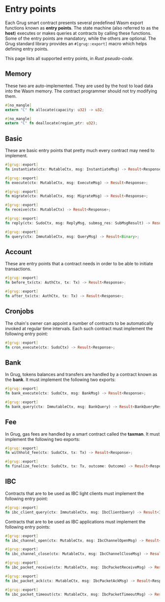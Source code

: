 # Entry points

Each Grug smart contract presents several predefined Wasm export functions known as **entry points**. The state machine (also referred to as the **host**) executes or makes queries at contracts by calling these functions. Some of the entry points are mandatory, while the others are optional. The Grug standard library provides an `#[grug::export]` macro which helps defining entry points.

This page lists all supported entry points, in _Rust pseudo-code_.

## Memory

These two are auto-implemented. They are used by the host to load data into the Wasm memory. The contract programmer should not try modifying them.

```rust
#[no_mangle]
extern "C" fn allocate(capacity: u32) -> u32;

#[no_mangle]
extern "C" fn deallocate(region_ptr: u32);
```

## Basic

These are basic entry points that pretty much every contract may need to implement.

```rust
#[grug::export]
fn instantiate(ctx: MutableCtx, msg: InstantiateMsg) -> Result<Response>;

#[grug::export]
fn execute(ctx: MutableCtx, msg: ExecuteMsg) -> Result<Response>;

#[grug::export]
fn migrate(ctx: MutableCtx, msg: MigrateMsg) -> Result<Response>;

#[grug::export]
fn receive(ctx: MutableCtx) -> Result<Response>;

#[grug::export]
fn reply(ctx: SudoCtx, msg: ReplyMsg, submsg_res: SubMsgResult) -> Result<Response>;

#[grug::export]
fn query(ctx: ImmutableCtx, msg: QueryMsg) -> Result<Binary>;
```

## Account

These are entry points that a contract needs in order to be able to initiate transactions.

```rust
#[grug::export]
fn before_tx(ctx: AuthCtx, tx: Tx) -> Result<Response>;

#[grug::export]
fn after_tx(ctx: AuthCtx, tx: Tx) -> Result<Response>;
```

## Cronjobs

The chain's owner can appoint a number of contracts to be automatically invoked at regular time intervals. Each such contract must implement the following entry point:

```rust
#[grug::export]
fn cron_execute(ctx: SudoCtx) -> Result<Response>;
```

## Bank

In Grug, tokens balances and transfers are handled by a contract known as the **bank**. It must implement the following two exports:

```rust
#[grug::export]
fn bank_execute(ctx: SudoCtx, msg: BankMsg) -> Result<Response>;

#[grug::export]
fn bank_query(ctx: ImmutableCtx, msg: BankQuery) -> Result<BankQueryResponse>;
```

## Fee

In Grug, gas fees are handled by a smart contract called the **taxman**. It must implement the following two exports:

```rust
#[grug::export]
fn withhold_fee(ctx: SudoCtx, tx: Tx) -> Result<Response>;

#[grug::export]
fn finalize_fee(ctx: SudoCtx, tx: Tx, outcome: Outcome) -> Result<Response>;
```

## IBC

Contracts that are to be used as IBC light clients must implement the following entry point:

```rust
#[grug::export]
fn ibc_client_query(ctx: ImmutableCtx, msg: IbcClientQuery) -> Result<IbcClientQueryResponse>;
```

Contracts that are to be used as IBC applications must implement the following entry points:

```rust
#[grug::export]
fn ibc_channel_open(ctx: MutableCtx, msg: IbcChannelOpenMsg) -> Result<Response>;

#[grug::export]
fn ibc_channel_close(ctx: MutableCtx, msg: IbcChannelCloseMsg) -> Result<Response>;

#[grug::export]
fn ibc_packet_receive(ctx: MutableCtx, msg: IbcPacketReceiveMsg) -> Result<Response>;

#[grug::export]
fn ibc_packet_ack(ctx: MutableCtx, msg: IbcPacketAckMsg) -> Result<Response>;

#[grug::export]
fn ibc_packet_timeout(ctx: MutableCtx, msg: IbcPacketTimeoutMsg) -> Result<Response>;
```
